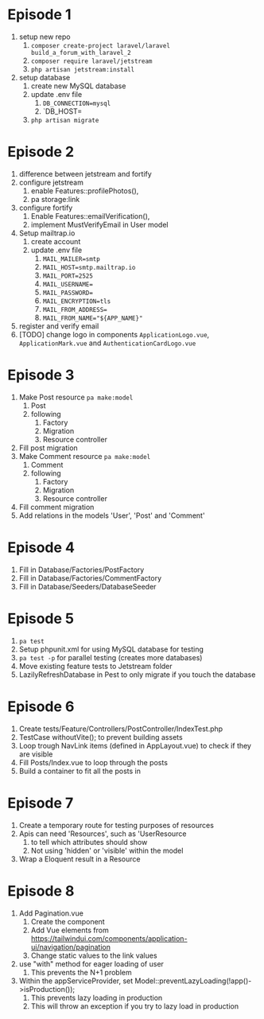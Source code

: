 # Episode 1
1. setup new repo
   1. `composer create-project laravel/laravel build_a_forum_with_laravel_2`
   2. `composer require laravel/jetstream`
   3. `php artisan jetstream:install`
2. setup database
   1. create new MySQL database
   2. update .env file
      1. `DB_CONNECTION=mysql`
      2. `DB_HOST=
   3. `php artisan migrate`

# Episode 2
1. difference between jetstream and fortify
2. configure jetstream
   1. enable Features::profilePhotos(),
   2. pa storage:link
3. configure fortify
   1. Enable Features::emailVerification(),
   2. implement MustVerifyEmail in User model
4. Setup mailtrap.io
   1. create account
   2. update .env file
      1. `MAIL_MAILER=smtp`
      2. `MAIL_HOST=smtp.mailtrap.io`
      3. `MAIL_PORT=2525`
      4. `MAIL_USERNAME=`
      5. `MAIL_PASSWORD=`
      6. `MAIL_ENCRYPTION=tls`
      7. `MAIL_FROM_ADDRESS=`
      8. `MAIL_FROM_NAME="${APP_NAME}"`
5. register and verify email
6. [TODO] change logo in components `ApplicationLogo.vue`, `ApplicationMark.vue` and `AuthenticationCardLogo.vue`

# Episode 3
1. Make Post resource `pa make:model`
    1. Post
    2. following
       1. Factory
       2. Migration
       3. Resource controller
2. Fill post migration
3. Make Comment resource `pa make:model`
   1. Comment
   2. following
       1. Factory
       2. Migration
       3. Resource controller
4. Fill comment migration
5. Add relations in the models 'User', 'Post' and 'Comment'

# Episode 4
1. Fill in Database/Factories/PostFactory
2. Fill in Database/Factories/CommentFactory
3. Fill in Database/Seeders/DatabaseSeeder

# Episode 5
1. `pa test`
2. Setup phpunit.xml for using MySQL database for testing
3. `pa test -p` for parallel testing (creates more databases)
4. Move existing feature tests to Jetstream folder
5. LazilyRefreshDatabase in Pest to only migrate if you touch the database 

# Episode 6
1. Create tests/Feature/Controllers/PostController/IndexTest.php
2. TestCase withoutVite(); to prevent building assets
3. Loop trough NavLink items (defined in AppLayout.vue) to check if they are visible
4. Fill Posts/Index.vue to loop through the posts
5. Build a container to fit all the posts in

# Episode 7
1. Create a temporary route for testing purposes of resources
2. Apis can need 'Resources', such as 'UserResource
   1. to tell which attributes should show
   2. Not using 'hidden' or 'visible' within the model
3. Wrap a Eloquent result in a Resource

# Episode 8
1. Add Pagination.vue 
   1. Create the component
   2. Add Vue elements from https://tailwindui.com/components/application-ui/navigation/pagination
   3. Change static values to the link values
2. use "with" method for eager loading of user
   1. This prevents the N+1 problem
3. Within the appServiceProvider, set Model::preventLazyLoading(!app()->isProduction());
   1. This prevents lazy loading in production
   2. This will throw an exception if you try to lazy load in production
